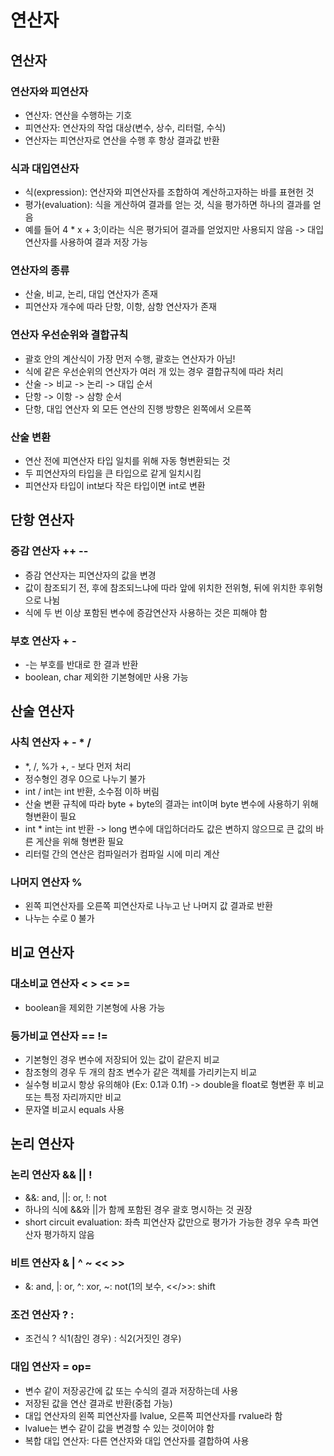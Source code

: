 # 연산자
## 연산자
### 연산자와 피연산자
- 연산자: 연산을 수행하는 기호
- 피연산자: 연산자의 작업 대상(변수, 상수, 리터럴, 수식)
- 연산자는 피연산자로 연산을 수행 후 항상 결과값 반환

### 식과 대입연산자
- 식(expression): 연산자와 피연산자를 조합하여 계산하고자하는 바를 표현헌 것
- 평가(evaluation): 식을 게산하여 결과를 얻는 것, 식을 평가하면 하나의 결과를 얻음
- 예를 들어 4 * x + 3;이라는 식은 평가되어 결과를 얻었지만 사용되지 않음 -> 대입 연산자를 사용하여 결과 저장 가능

### 연산자의 종류
- 산술, 비교, 논리, 대입 연산자가 존재
- 피연산자 개수에 따라 단항, 이항, 삼항 연산자가 존재

### 연산자 우선순위와 결합규칙
- 괄호 안의 계산식이 가장 먼저 수행, 괄호는 연산자가 아님!
- 식에 같은 우선순위의 연산자가 여러 개 있는 경우 결합규칙에 따라 처리
- 산술 -> 비교 -> 논리 -> 대입 순서
- 단항 -> 이항 -> 삼항 순서
- 단항, 대입 연산자 외 모든 연산의 진행 방향은 왼쪽에서 오른쪽

### 산술 변환
- 연산 전에 피연산자 타입 일치를 위해 자동 형변환되는 것
- 두 피연산자의 타입을 큰 타입으로 같게 일치시킴
- 피연산자 타입이 int보다 작은 타입이면 int로 변환

## 단항 연산자
### 증감 연산자 ++ --
- 증감 연산자는 피연산자의 값을 변경
- 값이 참조되기 전, 후에 참조되느냐에 따라 앞에 위치한 전위형, 뒤에 위치한 후위형으로 나뉨
- 식에 두 번 이상 포함된 변수에 증감연산자 사용하는 것은 피해야 함

### 부호 연산자 + -
- -는 부호를 반대로 한 결과 반환
- boolean, char 제외한 기본형에만 사용 가능

## 산술 연산자
### 사칙 연산자 + - * /
- *, /, %가 +, - 보다 먼저 처리
- 정수형인 경우 0으로 나누기 불가
- int / int는 int 반환, 소수점 이하 버림
- 산술 변환 규칙에 따라 byte + byte의 결과는 int이며 byte 변수에 사용하기 위해 형변환이 필요
- int * int는 int 반환 -> long 변수에 대입하더라도 값은 변하지 않으므로 큰 값의 바른 게산을 위해 형변환 필요
- 리터럴 간의 연산은 컴파일러가 컴파일 시에 미리 계산

### 나머지 연산자 %
- 왼쪽 피연산자를 오른쪽 피연산자로 나누고 난 나머지 값 결과로 반환
- 나누는 수로 0 불가

## 비교 연산자
### 대소비교 연산자 < > <= >=
- boolean을 제외한 기본형에 사용 가능

### 등가비교 연산자 == !=
- 기본형인 경우 변수에 저장되어 있는 값이 같은지 비교
- 참조형의 경우 두 개의 참조 변수가 같은 객체를 가리키는지 비교
- 실수형 비교시 항상 유의해야 (Ex: 0.1과 0.1f) -> double을 float로 형변환 후 비교 또는 특정 자리까지만 비교
- 문자열 비교시 equals 사용

## 논리 연산자
### 논리 연산자 && || !
- &&: and, ||: or, !: not
- 하나의 식에 &&와 ||가 함께 포함된 경우 괄호 명시하는 것 권장
- short circuit evaluation: 좌측 피연산자 값만으로 평가가 가능한 경우 우측 파연산자 평가하지 않음

### 비트 연산자 & | ^ ~ << >>
- &: and, |: or, ^: xor, ~: not(1의 보수, <</>>: shift

### 조건 연산자 ? :
- 조건식 ? 식1(참인 경우) : 식2(거짓인 경우)

### 대입 연산자 = op=
- 변수 같이 저장공간에 값 또는 수식의 결과 저장하는데 사용
- 저장된 값을 연산 결과로 반환(중첩 가능)
- 대입 연산자의 왼쪽 피연산자를 lvalue, 오른쪽 피연산자를 rvalue라 함
- lvalue는 변수 같이 값을 변경할 수 있는 것이어야 함
- 복합 대입 연산자: 다른 연산자와 대입 연산자를 결합하여 사용